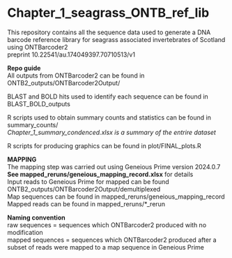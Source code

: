 # Chapter_1_seagrass_ONTB_ref_lib

This repository contains all the sequence data used to generate a DNA barcode reference library for seagrass associated invertebrates of Scotland using ONTBarcoder2  
preprint 10.22541/au.174049397.70710513/v1

**Repo guide**  
All outputs from ONTBarcoder2 can be found in ONTB2_outputs/ONTBarcoder2Output/  
  
BLAST and BOLD hits used to identify each sequence can be found in BLAST_BOLD_outputs  
  
R scripts used to obtain summary counts and statistics can be found in summary_counts/   
*Chapter_1_summary_condenced.xlsx is a summary of the entrire dataset*  
  
R scripts for producing graphics can be found in plot/FINAL_plots.R  

**MAPPING**  
The mapping step was carried out using Geneious Prime version 2024.0.7  
**See mapped_reruns/geneious_mapping_record.xlsx** for details  
Input reads to Geneious Prime for mapped can be found ONTB2_outputs/ONTBarcoder2Output/demultiplexed  
Map sequences can be found in mapped_reruns/geneious_mapping_record  
Mapped reads can be found in mapped_reruns/*_rerun  


**Naming convention**  
raw sequences = sequences which ONTBarcoder2 produced with no modification  
mapped sequences = sequences which ONTBarcoder2 produced after a subset of reads were mapped to a map sequence in Geneious Prime  
